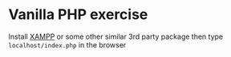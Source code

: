 # Vanilla PHP exercise
Install [XAMPP](https://www.apachefriends.org/download.html) or some other similar 3rd party package then type `localhost/index.php` in the browser
